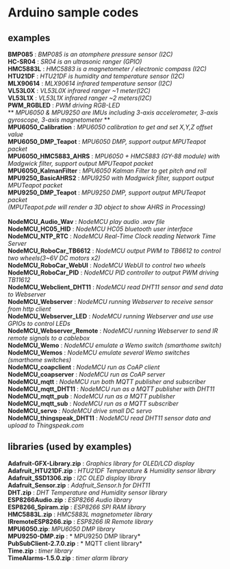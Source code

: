 # Arduino sample codes

## examples
**BMP085** : *BMP085 is an atomphere pressure sensor (I2C)*<br />
**HC-SR04** : *SR04 is an ultrasonic ranger (GPIO)*<br />
**HMC5883L** : *HMC5883 is a magnetometer / electronic compass (I2C)*<br />
**HTU21DF** : *HTU21DF is humidity and temperature sensor (I2C)*<br />
**MLX90614** : *MLX90614 infrared temperature sensor (I2C)*<br />
**VL53L0X** : *VL53L0X infrared ranger ~1 meter(I2C)*<br />
**VL53L1X** : *VL53L1X infrared ranger ~2 meters(I2C)*<br />
**PWM_RGBLED** : *PWM driving RGB-LED*<br />
** *MPU6050 & MPU9250 are IMUs including 3-axis accelerometer, 3-axis gyroscope, 3-axis magnetometer* **</br>
**MPU6050_Calibration** : *MPU6050 calibration to get and set X,Y,Z offset value*<br />
**MPU6050_DMP_Teapot** : *MPU6050 DMP, support output MPUTeapot packet*<br />
**MPU6050_HMC5883_AHRS** : *MPU6050 + HMC5883 (GY-88 module) with Madgwick filter, support output MPUTeapot packet*<br />
**MPU6050_KalmanFilter** : *MPU6050 Kalman Filter to get pitch and roll*<br />
**MPU9250_BasicAHRS2** : *MPU9250 with Madgwick filter, support output MPUTeapot packet*<br />
**MPU9250_DMP_Teapot** : *MPU9250 DMP, support output MPUTeapot packet*<br />
*(MPUTeapot.pde will render a 3D object to show AHRS in Processing)*<br />
</br>
**NodeMCU_Audio_Wav** : *NodeMCU play audio .wav file*<br />
**NodeMCU_HC05_HID** : *NodeMCU HC05 bluetooth user interface*<br />
**NodeMCU_NTP_RTC** : *NodeMCU Real-Time Clock reading Network Time Server*<br />
**NodeMCU_RoboCar_TB6612** : *NodeMCU output PWM to TB6612 to control two wheels(3~6V DC motors x2)*<br />
**NodeMCU_RoboCar_WebUI** : *NodeMCU WebUI to control two wheels*<br />
**NodeMCU_RoboCar_PID** : *NodeMCU PID controller to output PWM driving TB11612*<br />
**NodeMCU_Webclient_DHT11** : *NodeMCU read DHT11 sensor and send data to Webserver*<br />
**NodeMCU_Webserver** : *NodeMCU running Webserver to receive sensor from http client*<br />
**NodeMCU_Webserver_LED** : *NodeMCU running Webserver and use use GPIOs to control LEDs*<br />
**NodeMCU_Webserver_Remote** : *NodeMCU running Webserver to send IR remote signals to a cablebox*<br />
**NodeMCU_Wemo** : *NodeMCU emulate a Wemo switch (smarthome switch)*<br />
**NodeMCU_Wemos** : *NodeMCU emulate several Wemo switches (smarthome switches)*<br />
**NodeMCU_coapclient** : *NodeMCU run as CoAP client*<br />
**NodeMCU_coapserver** : *NodeMCU run as CoAP server*<br />
**NodeMCU_mqtt** : *NodeMCU run both MQTT publisher and subscriber*<br />
**NodeMCU_mqtt_DHT11** : *NodeMCU run as a MQTT publisher with DHT11*<br />
**NodeMCU_mqtt_pub** : *NodeMCU run as a MQTT publisher*<br />
**NodeMCU_mqtt_sub** : *NodeMCU run as a MQTT subscriber*<br />
**NodeMCU_servo** : *NodeMCU drive small DC servo*<br />
**NodeMCU_thingspeak_DHT11** : *NodeMCU read DHT11 sensor data and upload to Thingspeak.com*<br />

## libraries (used by examples)
**Adafruit-GFX-Library.zip** : *Graphics library for OLED/LCD display*<br />
**Adafruit_HTU21DF.zip** : *HTU21DF Temperature & Humidity sensor library*<br />
**Adafruit_SSD1306.zip** : *I2C OLED display library*<br />
**Adafruit_Sensor.zip** : *Adafruit_Sensor.h for DHT11*<br />
**DHT.zip** : *DHT Temperature and Humidity sensor library*<br />
**ESP8266Audio.zip** : *ESP8266 Audio library*<br />
**ESP8266_Spiram.zip** : *ESP8266 SPI RAM library*<br />
**HMC5883L.zip** : *HMC5883L magnetometer library*<br />
**IRremoteESP8266.zip** : *ESP8266 IR Remote library*<br />
**MPU6050.zip**: *MPU6050 DMP library*<br />
**MPU9250-DMP.zip** : * MPU9250 DMP library*<br />
**PubSubClient-2.7.0.zip** : * MQTT client library*<br />
**Time.zip** : *timer library*<br />
**TimeAlarms-1.5.0.zip** : *timer alarm library*<br />
